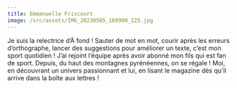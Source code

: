 ```yaml
---
title: Emmanuelle Friscourt
image: /src/assets/IMG_20230505_160900_225.jpg
---
```


Je suis la relectrice d’À fond ! Sauter de mot en mot, courir après les erreurs d’orthographe, lancer des suggestions pour améliorer un texte, c’est mon sport quotidien ! J’ai rejoint l’équipe après avoir abonné mon fils qui est fan de sport. Depuis, du haut des montagnes pyrénéennes, on se régale ! Moi, en découvrant un univers passionnant et lui, en lisant le magazine dès qu’il arrive dans la boîte aux lettres ! 
